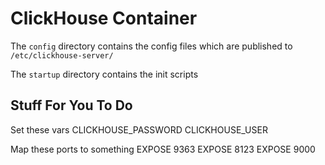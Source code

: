 # ClickHouse Container

The `config` directory contains the config files which are published to `/etc/clickhouse-server/`

The `startup` directory contains the init scripts

## Stuff For You To Do

Set these vars
CLICKHOUSE_PASSWORD
CLICKHOUSE_USER

Map these ports to something
EXPOSE 9363
EXPOSE 8123
EXPOSE 9000
